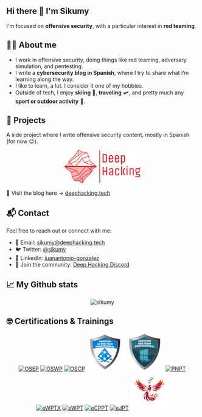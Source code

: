 ## Hi there 👋 I'm Sikumy 

I'm focused on **offensive security**, with a particular interest in **red teaming**.  

## 🧑‍💻 About me

- I work in offensive security, doing things like red teaming, adversary simulation, and pentesting.
- I write a **cybersecurity blog in Spanish**, where I try to share what I’m learning along the way.
- I like to learn, a lot. I consider it one of my hobbies.
- Outside of tech, I enjoy **skiing** 🎿, **traveling** 🛩, and pretty much any **sport or outdoor activity** 🏐. 
  
## 🚀 Projects

A side project where I write offensive security content, mostly in Spanish (for now 😉).

<p align="center">
  <a href="https://deephacking.tech" target="_blank">
    <img src="./deephacking_logo.png" alt="Deep Hacking" width="200px" />
  </a>
</p>

🔗  Visit the blog here → [deephacking.tech](https://deephacking.tech)

## 📬 Contact

Feel free to reach out or connect with me:

- 📧 Email: [sikumy@deephacking.tech](mailto:sikumy@deephacking.tech)
- 🐦 Twitter: [@sikumy](https://x.com/sikumy)
- 💼 LinkedIn: [juanantonio-gonzalez](https://www.linkedin.com/in/juanantonio-gonzalez/)
- 💬 Join the community: [Deep Hacking Discord](https://discord.gg/TVcDmHduAm)

## 📈 My Github stats

<p align="center"> <img src="https://github-readme-stats.vercel.app/api?username=sikumy&theme=synthwave&show_icons=true&hide_border=false&count_private=true" alt="sikumy" />

## 🤓 Certifications & Trainings

<p align="center">
  <a href="https://www.credential.net/db1b112a-8757-4249-81cd-16043342b050" target="_blank"><img src="https://api.accredible.com/v1/frontend/credential_website_embed_image/badge/112584819" class="cert" alt='OSEP' width="100px"></a>
  <a href="https://www.credential.net/a4793e00-4033-4c42-9b0d-9d19da03e5e8" target="_blank"><img src="https://api.accredible.com/v1/frontend/credential_website_embed_image/badge/121224372" class="cert" alt='OSWP' width="100px"></a>
  <a href="https://www.credential.net/fbdcd284-5809-4911-88f7-f06a6f3fd30f" target="_blank"><img src="https://api.accredible.com/v1/frontend/credential_website_embed_image/badge/60675849" class="cert" alt='OSCP' width="100px"></a>
  <a href="https://www.credential.net/58d50d68-759a-4527-b474-1717f12118b3" target="_blank"><img src="./cartp.png" class="cert" alt='CARTP' width="100px"></a>
  <a href="https://www.credential.net/1dbd6345-052a-4c58-87ba-17bf56fe7a64" target="_blank"><img src="./crtp.png" class="cert" alt='CRTP' width="100px"></a>
  <a href="https://www.credential.net/3b4cf2d5-e13e-41f3-a340-a42ddb932f2d" target="_blank"><img src="https://api.accredible.com/v1/frontend/credential_website_embed_image/badge/53945034" class="cert" alt='PNPT' width="100px"></a>
  <a href="https://www.credential.net/8a308301-325e-44b3-98ab-9125af5f9f1c" target="_blank"><img src="https://api.accredible.com/v1/frontend/credential_website_embed_image/badge/79626507" class="cert" alt='eWPTX' width="100px"></a>
  <a href="https://www.credential.net/94343b86-14df-4f93-8064-e3610f691292" target="_blank"><img src="https://api.accredible.com/v1/frontend/credential_website_embed_image/badge/79658499" class="cert" alt='eWPT' width="100px"></a>
  <a href="https://www.credential.net/96ccf30f-5487-4da4-9c38-2f0411a00f3b" target="_blank"><img src="https://api.accredible.com/v1/frontend/credential_website_embed_image/badge/79646957" class="cert" alt='eCPPT' width="100px"></a>
  <a href="https://www.credential.net/c476ebc0-bd7c-4e57-979e-8c18f96d4993" target="_blank"><img src="https://api.accredible.com/v1/frontend/credential_website_embed_image/badge/79661189" class="cert" alt='eJPT' width="100px"></a>
  <a href="https://www.credential.net/18c641df-f63e-4b87-a445-f308e202095c" target="_blank"><img src="./cwp.png" class="cert" alt='CWP' width="100px"></a>
</p>